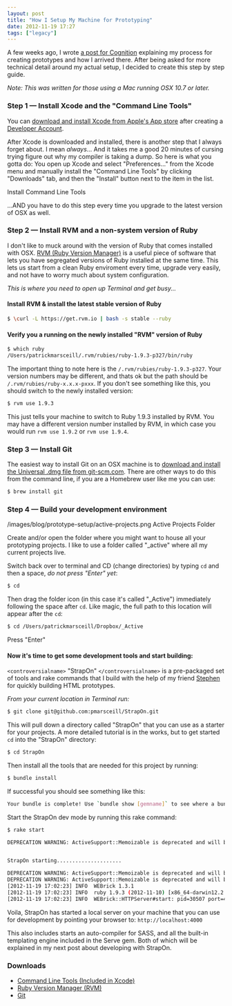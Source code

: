 ```yaml
---
layout: post
title: "How I Setup My Machine for Prototyping"
date: 2012-11-19 17:27
tags: ["legacy"]
---
```


A few weeks ago, I wrote <a href="http://cognition.happycog.com/article/its-alive-prototyping-in-the-browser">a post for Cognition</a> explaining my process for creating prototypes and how I arrived there. After being asked for more technical detail around my actual setup, I decided to create this step by step guide.

_Note: This was written for those using a Mac running OSX 10.7 or later._

### Step 1 &mdash; Install Xcode and the "Command Line Tools"

You can <a href="http://itunes.apple.com/us/app/xcode/id497799835?ls=1&mt=12" title="Apple Xcode Download">download and install Xcode from Apple's App store</a> after creating a <a href="https://developer.apple.com" target="_blank" title="Apple Developers">Developer Account</a>.

After Xcode is downloaded and installed, there is another step that I always forget about. I mean _always_... And it takes me a good 20 minutes of cursing trying figure out why my compiler is taking a dump. So here is what you gotta do: You open up Xcode and select "Preferences..." from the Xcode menu and manually install the "Command Line Tools" by clicking "Downloads" tab, and then the "Install" button next to the item in the list.

Install Command Line Tools

...AND you have to do this step every time you upgrade to the latest version of OSX as well.

### Step 2 &mdash; Install RVM and a non-system version of Ruby

I don't like to muck around with the version of Ruby that comes installed with OSX. <a href="https://rvm.io" title="Ruby Version Manager Project Site">RVM (Ruby Version Manager)</a> is a useful piece of software that lets you have segregated versions of Ruby installed at the same time. This lets us start from a clean Ruby enviroment every time, upgrade very easily, and not have to worry much about system configuration.

_This is where you need to open up Terminal and get busy..._

#### Install RVM &amp; install the latest stable version of Ruby

```bash
$ \curl -L https://get.rvm.io | bash -s stable --ruby
```

#### Verify you a running on the newly installed "RVM" version of Ruby

```bash
$ which ruby
/Users/patrickmarsceill/.rvm/rubies/ruby-1.9.3-p327/bin/ruby
```

The important thing to note here is the `/.rvm/rubies/ruby-1.9.3-p327`. Your version numbers may be different, and thats ok but the path should be `/.rvm/rubies/ruby-x.x.x-pxxx`. If you don't see something like this, you should switch to the newly installed version:

```bash
$ rvm use 1.9.3
```

This just tells your machine to switch to Ruby 1.9.3 installed by RVM. You may have a different version number installed by RVM, in which case you would run `rvm use 1.9.2` or `rvm use 1.9.4`.

### Step 3 &mdash; Install Git

The easiest way to install Git on an OSX machine is to <a href="http://git-scm.com/download/mac">download and install the Universal .dmg file from git-scm.com</a>. There are other ways to do this from the command line, if you are a Homebrew user like me you can use:

```bash
$ brew install git
```

### Step 4 &mdash; Build your development environment

/images/blog/prototype-setup/active-projects.png Active Projects Folder

Create and/or open the folder where you might want to house all your prototyping projects. I like to use a folder called "\_active" where all my current projects live.

Switch back over to terminal and CD (change directories) by typing `cd` and then a space, _do not press "Enter" yet_:

```bash
$ cd
```

Then drag the folder icon (in this case it's called "\_Active") immediately following the space after `cd`. Like magic, the full path to this location will appear after the `cd`:

```bash
$ cd /Users/patrickmarsceill/Dropbox/_Active
```

Press "Enter"

#### Now it's time to get some development tools and start building:

`<controversialname>` "StrapOn" `</controversialname>` is a pre-packaged set of tools and rake commands that I build with the help of my friend <a href="http://stephentudor.com" title="Stephen Tudor's Blog">Stephen</a> for quickly building HTML prototypes.

_From your current location in Terminal run:_

```bash
$ git clone git@github.com:pmarsceill/StrapOn.git
```

This will pull down a directory called "StrapOn" that you can use as a starter for your projects. A more detailed tutorial is in the works, but to get started `cd` into the "StrapOn" directory:

```bash
$ cd StrapOn
```

Then install all the tools that are needed for this project by running:

```bash
$ bundle install
```

If successful you should see something like this:

```bash
Your bundle is complete! Use `bundle show [gemname]` to see where a bundled gem is installed.
```

Start the StrapOn dev mode by running this rake command:

```bash
$ rake start

DEPRECATION WARNING: ActiveSupport::Memoizable is deprecated and will be removed in future releases,simply use Ruby memoization pattern instead. (called from require at /Users/patrickmarsceill/.rvm/rubies/ruby-1.9.3-p327/lib/ruby/site_ruby/1.9.1/rubygems/custom_require.rb:36)


StrapOn starting.....................

DEPRECATION WARNING: ActiveSupport::Memoizable is deprecated and will be removed in future releases,simply use Ruby memoization pattern instead. (called from require at /Users/patrickmarsceill/.rvm/rubies/ruby-1.9.3-p327/lib/ruby/site_ruby/1.9.1/rubygems/custom_require.rb:36)
DEPRECATION WARNING: ActiveSupport::Memoizable is deprecated and will be removed in future releases,simply use Ruby memoization pattern instead. (called from require at /Users/patrickmarsceill/Desktop/StrapOn/config.ru:14)
[2012-11-19 17:02:23] INFO  WEBrick 1.3.1
[2012-11-19 17:02:23] INFO  ruby 1.9.3 (2012-11-10) [x86_64-darwin12.2.0]
[2012-11-19 17:02:23] INFO  WEBrick::HTTPServer#start: pid=30507 port=4000

```

Voila, StrapOn has started a local server on your machine that you can use for development by pointing your browser to: `http://localhost:4000`

This also includes starts an auto-compiler for SASS, and all the built-in templating engine included in the Serve gem. Both of which will be explained in my next post about developing with StrapOn.

### Downloads

- [Command Line Tools (Included in Xcode)](https://itunes.apple.com/us/app/xcode/id497799835?ls=1&mt=12)
- [Ruby Version Manager (RVM)](https://rvm.io/)
- [Git](http://git-scm.com/download/mac)
